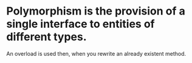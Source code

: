 # Polymorphism is the provision of a single interface to entities of different types.
An overload is used then, when you rewrite an already existent method.
